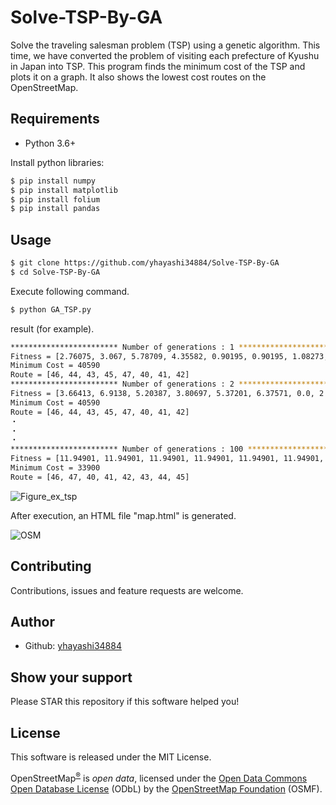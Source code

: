 # Solve-TSP-By-GA
Solve the traveling salesman problem (TSP) using a genetic algorithm.
This time, we have converted the problem of visiting each prefecture of Kyushu in Japan into TSP.
This program finds the minimum cost of the TSP and plots it on a graph. It also shows the lowest cost routes on the OpenStreetMap.



## Requirements
- Python 3.6+

Install python libraries:

```bash
$ pip install numpy
$ pip install matplotlib
$ pip install folium
$ pip install pandas
```

## Usage
```bash
$ git clone https://github.com/yhayashi34884/Solve-TSP-By-GA
$ cd Solve-TSP-By-GA
```

Execute following command.

```bash
$ python GA_TSP.py
```

result (for example).

```bash
************************ Number of generations : 1 *************************
Fitness = [2.76075, 3.067, 5.78709, 4.35582, 0.90195, 0.90195, 1.08273, 3.18657, 4.49656, 0.0]
Minimum Cost = 40590
Route = [46, 44, 43, 45, 47, 40, 41, 42]
************************ Number of generations : 2 *************************
Fitness = [3.66413, 6.9138, 5.20387, 3.80697, 5.37201, 6.37571, 0.0, 2.9611, 1.76176]
Minimum Cost = 40590
Route = [46, 44, 43, 45, 47, 40, 41, 42]
・
・
・
************************ Number of generations : 100 *************************
Fitness = [11.94901, 11.94901, 11.94901, 11.94901, 11.94901, 11.94901, 11.94901, 0.05424, 0.0]
Minimum Cost = 33900
Route = [46, 47, 40, 41, 42, 43, 44, 45]
```
![Figure_ex_tsp](https://i.imgur.com/3sxjo9P.png)

After execution, an HTML file "map.html" is generated.

![OSM](https://i.imgur.com/9QveivI.png)



## Contributing
Contributions, issues and feature requests are welcome.

## Author
- Github: [yhayashi34884](https://github.com/yhayashi34884)

## Show your support
Please STAR this repository if this software helped you!

## License
This software is released under the MIT License.
<div lang="en" dir="ltr">
<p>OpenStreetMap<sup><a href="#trademarks">&reg;</a></sup> is <i>open data</i>, licensed under the <a href="https://opendatacommons.org/licenses/odbl/">Open Data Commons Open Database License</a> (ODbL) by the  <a href="https://osmfoundation.org/">OpenStreetMap Foundation</a> (OSMF). </p>
</div>
